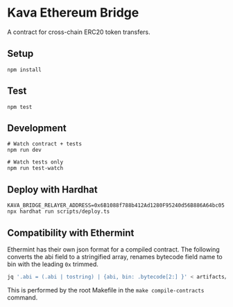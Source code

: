 # Kava Ethereum Bridge

A contract for cross-chain ERC20 token transfers.

## Setup

```
npm install
```

## Test

```
npm test
```

## Development

```
# Watch contract + tests
npm run dev

# Watch tests only
npm run test-watch
```

## Deploy with Hardhat

```
KAVA_BRIDGE_RELAYER_ADDRESS=0x6B1088f788b412Ad1280F95240d56B886A64bc05 npx hardhat run scripts/deploy.ts
```

## Compatibility with Ethermint

Ethermint has their own json format for a compiled contract. The following
converts the abi field to a stringified array, renames bytecode field name to
bin with the leading `0x` trimmed.

```bash
jq '.abi = (.abi | tostring) | {abi, bin: .bytecode[2:] }' < artifacts/contracts/ERC20MintableBurnable.sol/ERC20MintableBurnable.json > ethermint_json/ERC20MintableBurnable.json
```

This is performed by the root Makefile in the `make compile-contracts` command.
